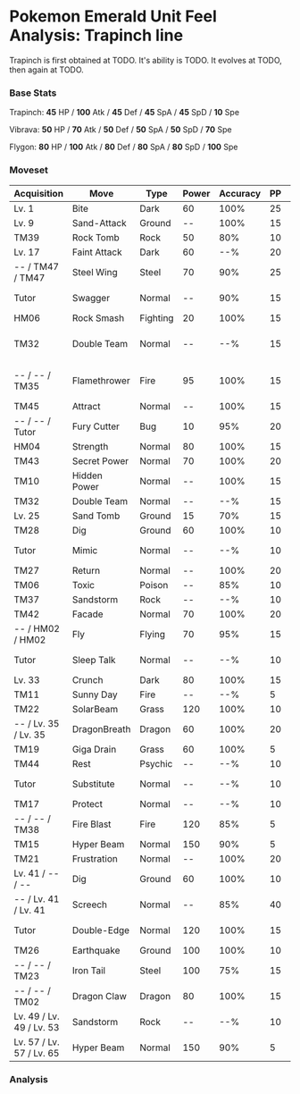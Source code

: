# Pokemon Emerald Unit Feel Analysis: Trapinch line

Trapinch is first obtained at TODO. It's ability is TODO. It evolves at TODO, then again at TODO.

### Base Stats

Trapinch: **45** HP / **100** Atk / **45** Def / **45** SpA / **45** SpD / **10** Spe

Vibrava: **50** HP / **70** Atk / **50** Def / **50** SpA / **50** SpD / **70** Spe

Flygon: **80** HP / **100** Atk / **80** Def / **80** SpA / **80** SpD / **100** Spe

### Moveset

|Acquisition             |Move        |Type    |Power|Accuracy|PP |Notes                    |
|---                     |---         |---     |---  |---     |---|---                      |
|Lv. 1                   |Bite        |Dark    |60   |100%    |25 |                         |
|Lv. 9                   |Sand-Attack |Ground  |--   |100%    |15 |                         |
|TM39                    |Rock Tomb   |Rock    |50   |80%     |10 |                         |
|Lv. 17                  |Faint Attack|Dark    |60   |--%     |20 |                         |
|-- / TM47 / TM47        |Steel Wing  |Steel   |70   |90%     |25 |                         |
|Tutor                   |Swagger     |Normal  |--   |90%     |15 |Emerald only             |
|HM06                    |Rock Smash  |Fighting|20   |100%    |15 |                         |
|TM32                    |Double Team |Normal  |--   |--%     |15 |Buy at Game Corner       |
|-- / -- / TM35          |Flamethrower|Fire    |95   |100%    |15 |Buy at Game Corner       |
|TM45                    |Attract     |Normal  |--   |100%    |15 |                         |
|-- / -- / Tutor         |Fury Cutter |Bug     |10   |95%     |20 |Emerald only             |
|HM04                    |Strength    |Normal  |80   |100%    |15 |                         |
|TM43                    |Secret Power|Normal  |70   |100%    |20 |                         |
|TM10                    |Hidden Power|Normal  |--   |100%    |15 |                         |
|TM32                    |Double Team |Normal  |--   |--%     |15 |                         |
|Lv. 25                  |Sand Tomb   |Ground  |15   |70%     |15 |                         |
|TM28                    |Dig         |Ground  |60   |100%    |10 |                         |
|Tutor                   |Mimic       |Normal  |--   |--%     |10 |Emerald only             |
|TM27                    |Return      |Normal  |--   |100%    |20 |                         |
|TM06                    |Toxic       |Poison  |--   |85%     |10 |                         |
|TM37                    |Sandstorm   |Rock    |--   |--%     |10 |                         |
|TM42                    |Facade      |Normal  |70   |100%    |20 |                         |
|-- / HM02 / HM02        |Fly         |Flying  |70   |95%     |15 |                         |
|Tutor                   |Sleep Talk  |Normal  |--   |--%     |10 |Emerald only             |
|Lv. 33                  |Crunch      |Dark    |80   |100%    |15 |                         |
|TM11                    |Sunny Day   |Fire    |--   |--%     |5  |                         |
|TM22                    |SolarBeam   |Grass   |120  |100%    |10 |                         |
|-- / Lv. 35 / Lv. 35    |DragonBreath|Dragon  |60   |100%    |20 |                         |
|TM19                    |Giga Drain  |Grass   |60   |100%    |5  |                         |
|TM44                    |Rest        |Psychic |--   |--%     |10 |                         |
|Tutor                   |Substitute  |Normal  |--   |--%     |10 |Emerald only             |
|TM17                    |Protect     |Normal  |--   |--%     |10 |                         |
|-- / -- / TM38          |Fire Blast  |Fire    |120  |85%     |5  |                         |
|TM15                    |Hyper Beam  |Normal  |150  |90%     |5  |                         |
|TM21                    |Frustration |Normal  |--   |100%    |20 |                         |
|Lv. 41 / -- / --        |Dig         |Ground  |60   |100%    |10 |                         |
|-- / Lv. 41 / Lv. 41    |Screech     |Normal  |--   |85%     |40 |                         |
|Tutor                   |Double-Edge |Normal  |120  |100%    |15 |Emerald only             |
|TM26                    |Earthquake  |Ground  |100  |100%    |10 |                         |
|-- / -- / TM23          |Iron Tail   |Steel   |100  |75%     |15 |                         |
|-- / -- / TM02          |Dragon Claw |Dragon  |80   |100%    |15 |                         |
|Lv. 49 / Lv. 49 / Lv. 53|Sandstorm   |Rock    |--   |--%     |10 |                         |
|Lv. 57 / Lv. 57 / Lv. 65|Hyper Beam  |Normal  |150  |90%     |5  |                         |

### Analysis